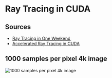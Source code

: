 # Ray Tracing in CUDA

## Sources

* [Ray Tracing in One Weekend](https://raytracing.github.io/books/RayTracingInOneWeekend.html),
* [Accelerated Ray Tracing in CUDA](https://developer.nvidia.com/blog/accelerated-ray-tracing-cuda/)

## 1000 samples per pixel 4k image

![1000 samples per pixel 4k image](final_4k_1000_samples.png)
